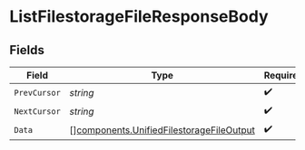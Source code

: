 # ListFilestorageFileResponseBody


## Fields

| Field                                                                                                | Type                                                                                                 | Required                                                                                             | Description                                                                                          |
| ---------------------------------------------------------------------------------------------------- | ---------------------------------------------------------------------------------------------------- | ---------------------------------------------------------------------------------------------------- | ---------------------------------------------------------------------------------------------------- |
| `PrevCursor`                                                                                         | *string*                                                                                             | :heavy_check_mark:                                                                                   | N/A                                                                                                  |
| `NextCursor`                                                                                         | *string*                                                                                             | :heavy_check_mark:                                                                                   | N/A                                                                                                  |
| `Data`                                                                                               | [][components.UnifiedFilestorageFileOutput](../../models/components/unifiedfilestoragefileoutput.md) | :heavy_check_mark:                                                                                   | N/A                                                                                                  |